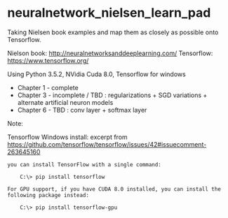 # neuralnetwork_nielsen_learn_pad

Taking Nielsen book examples and map them as closely as possible onto Tensorflow.

Nielson book: http://neuralnetworksanddeeplearning.com/
Tensorflow: https://www.tensorflow.org/

Using Python 3.5.2, NVidia Cuda 8.0, Tensorflow for windows

- Chapter 1 - complete
- Chapter 3 - incomplete / TBD : regularizations + SGD variations + alternate artificial neuron models
- Chapter 6 - TBD : conv layer + softmax layer




Note:

Tensorflow Windows install: excerpt from https://github.com/tensorflow/tensorflow/issues/42#issuecomment-263645160

    you can install TensorFlow with a single command:

        C:\> pip install tensorflow

    For GPU support, if you have CUDA 8.0 installed, you can install the following package instead:

        C:\> pip install tensorflow-gpu
